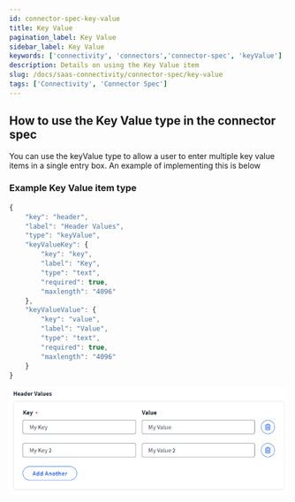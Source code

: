 ```yaml
---
id: connector-spec-key-value
title: Key Value
pagination_label: Key Value
sidebar_label: Key Value
keywords: ['connectivity', 'connectors','connector-spec', 'keyValue']
description: Details on using the Key Value item
slug: /docs/saas-connectivity/connector-spec/key-value
tags: ['Connectivity', 'Connector Spec']
---
```


## How to use the Key Value type in the connector spec
You can use the keyValue type to allow a user to enter multiple key value items in a single entry box. An example of implementing this is below

### Example Key Value item type

```javascript
{
    "key": "header",
    "label": "Header Values",
    "type": "keyValue",
    "keyValueKey": {
        "key": "key",
        "label": "Key",
        "type": "text",
        "required": true,
        "maxlength": "4096"
    },
    "keyValueValue": {
        "key": "value",
        "label": "Value",
        "type": "text",
        "required": true,
        "maxlength": "4096"
    }
}
```
![list input type](../img/keyValue.png)
